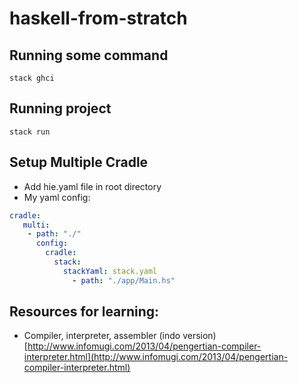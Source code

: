 # haskell-from-stratch

## Running some command
`stack ghci`

## Running project
`stack run`

## Setup Multiple Cradle
- Add hie.yaml file in root directory
- My yaml config:

```yaml
cradle:
   multi:
    - path: "./"
      config:
        cradle:
          stack:
            stackYaml: stack.yaml
              - path: "./app/Main.hs" 
```

## Resources for learning:
- Compiler, interpreter, assembler (indo version) [http://www.infomugi.com/2013/04/pengertian-compiler-interpreter.html](http://www.infomugi.com/2013/04/pengertian-compiler-interpreter.html)